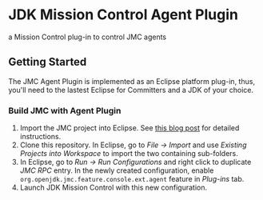 # JDK Mission Control Agent Plugin

a Mission Control plug-in to control JMC agents

## Getting Started

The JMC Agent Plugin is implemented as an Eclipse platform plug-in, thus, you'll need to the lastest Eclipse for Committers and a JDK of your choice.

### Build JMC with Agent Plugin

1. Import the JMC project into Eclipse. See [this blog post](http://hirt.se/blog/?p=989) for detailed instructions. 
2. Clone this repository. In Eclipse, go to *File -> Import* and use *Existing Projects into Workspace* to import the two containing sub-folders.
3. In Eclipse, go to *Run -> Run Configurations* and right click to duplicate *JMC RPC* entry.  In the newly created configuration, enable `org.openjdk.jmc.feature.console.ext.agent` feature in *Plug-ins* tab.
4. Launch JDK Mission Control with this new configuration.
